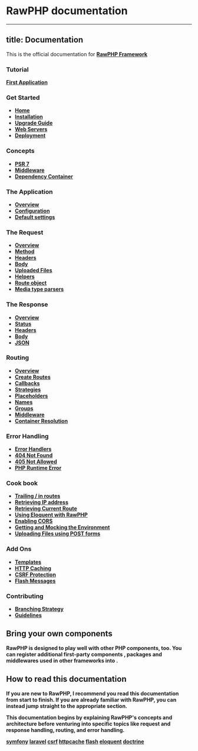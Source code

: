 # RawPHP documentation
---
title: Documentation
---
This is the official documentation for <strong>[RawPHP Framework](https://github.com/daveozoalor/RawPHP-framework)

### Tutorial
  [First Application](https://github.com/daveozoalor/RawPHP-docs/blob/master/docs/tutorial/first-app.md)

### Get Started
  * [Home](https://github.com/daveozoalor/RawPHP-docs/docs)
  * [Installation](https://github.com/daveozoalor/RawPHP-docs/blob/master/docs/start/installation.md)
  * [Upgrade Guide](https://github.com/daveozoalor/RawPHP-docs/blob/master/docs/start/upgrade.md)
  * [Web Servers](https://github.com/daveozoalor/RawPHP-docs/blob/master/docs/start/web-servers.md)
  * [Deployment](https://github.com/daveozoalor/RawPHP-docs/docs/deployment/deployment.md)

### Concepts
  * [PSR 7](https://github.com/daveozoalor/RawPHP-docs/docs/concepts/value-objects.md)
  * [Middleware](https://github.com/daveozoalor/RawPHP-docs/docs/concepts/middleware)
  * [Dependency Container](https://github.com/daveozoalor/RawPHP-docs/docs/concepts/di.md)
  
### The Application
  * [Overview](https://github.com/daveozoalor/RawPHP-docs/docs/objects/application.md)
  * [Configuration](https://github.com/daveozoalor/RawPHP-docs/docs/objects/application.md#application-configuration)
  * [Default settings](https://github.com/daveozoalor/RawPHP-docs/docs/objects/application.md#slim-default-settings)
  
### The Request
  * [Overview](https://github.com/daveozoalor/RawPHP-docs/docs/objects/request.md)
  * [Method](https://github.com/daveozoalor/RawPHP-docs/docs/objects/request.md)
  * [Headers](https://github.com/daveozoalor/RawPHP-docs/docs/objects/request.md)
  * [Body](https://github.com/daveozoalor/RawPHP-docs/docs/objects/request.md)
  * [Uploaded Files](https://github.com/daveozoalor/RawPHP-docs/docs/objects/request.md)
  * [Helpers](https://github.com/daveozoalor/RawPHP-docs/docs/objects/request.md)
  * [Route object](https://github.com/daveozoalor/RawPHP-docs/docs/objects/request.md)
  * [Media type parsers](https://github.com/daveozoalor/RawPHP-docs/docs/objects/request.md)
  
### The Response
  * [Overview](https://github.com/daveozoalor/RawPHP-docs/docs/objects/response.md)
  * [Status](https://github.com/daveozoalor/RawPHP-docs/docs/objects/response.md)
  * [Headers](https://github.com/daveozoalor/RawPHP-docs/docs/objects/response.md)
  * [Body](https://github.com/daveozoalor/RawPHP-docs/docs/objects/response.md)
  * [JSON](https://github.com/daveozoalor/RawPHP-docs/docs/objects/response.md)
  
### Routing
  * [Overview](https://github.com/daveozoalor/RawPHP-docs/docs/objects/router.md)
  * [Create Routes](https://github.com/daveozoalor/RawPHP-docs/docs/objects/router.md)
  * [Callbacks](https://github.com/daveozoalor/RawPHP-docs/docs/objects/router.md)
  * [Strategies](https://github.com/daveozoalor/RawPHP-docs/docs/objects/router.md)
  * [Placeholders](https://github.com/daveozoalor/RawPHP-docs/docs/objects/router.md)
  * [Names](https://github.com/daveozoalor/RawPHP-docs/docs/objects/router.md)
  * [Groups](https://github.com/daveozoalor/RawPHP-docs/docs/objects/router.md)
  * [Middleware](https://github.com/daveozoalor/RawPHP-docs/docs/objects/router.md)
  * [Container Resolution](https://github.com/daveozoalor/RawPHP-docs/docs/objects/router.md)
  
### Error Handling
  * [Error Handlers](https://github.com/daveozoalor/RawPHP-docs/docs/handlers/error.md)
  * [404 Not Found](https://github.com/daveozoalor/RawPHP-docs/docs/handlers/not-found.md)
  * [405 Not Allowed](https://github.com/daveozoalor/RawPHP-docs/docs/handlers/not-allowed.md)
  * [PHP Runtime Error](https://github.com/daveozoalor/RawPHP-docs/docs/handlers/php-error.md)
  
  ### Cook book
  * [Trailing / in routes](https://github.com/daveozoalor/RawPHP-docs/docs/cookbook/route-patterns.md)
  * [Retrieving IP address](https://github.com/daveozoalor/RawPHP-docs/docs/cookbook/ip-address.md)
  * [Retrieving Current Route](https://github.com/daveozoalor/RawPHP-docs/docs/cookbook/retrieving-current-route.md)
  * [Using Eloquent with RawPHP](https://github.com/daveozoalor/RawPHP-docs/docs/cookbook/database-eloquent.md)
  * [Enabling CORS](https://github.com/daveozoalor/RawPHP-docs/docs/cookbook/enable-cors.md)
  * [Getting and Mocking the Environment](https://github.com/daveozoalor/RawPHP-docs/docs/cookbook/emvironment.md)
  * [Uploading Files using POST forms](https://github.com/daveozoalor/RawPHP-docs/docs/cookbook/uploading-files.md)
  
### Add Ons
  * [Templates](https://github.com/daveozoalor/RawPHP-docs/docs/features/templates.md)
  * [HTTP Caching](https://github.com/daveozoalor/RawPHP-docs/docs/features/caching.md)
  * [CSRF Protection](https://github.com/daveozoalor/RawPHP-docs/docs/features/csrf.md)
  * [Flash Messages](https://github.com/daveozoalor/RawPHP-docs/docs/features/flash.md)

### Contributing
  * [Branching Strategy](https://github.com/daveozoalor/RawPHP-docs/docs/contributors/strategy.md)
  * [Guidelines](https://github.com/daveozoalor/RawPHP-docs/docs/contributors/guidelines.md)

## Bring your own components

RawPHP is designed to play well with other PHP components, too. You can register
additional first-party components , packages and middlewares used in other frameworks into .

## How to read this documentation

If you are new to RawPHP, I recommend you read this documentation from start
to finish. If you are already familiar with RawPHP, you can instead jump straight
to the appropriate section.

This documentation begins by explaining RawPHP's concepts and architecture
before venturing into specific topics like request and response handling,
routing, and error handling.

[symfony](http://symfony.com/)
[laravel](http://laravel.com/)
[csrf](https://github.com/slimphp/Slim-Csrf/)
[httpcache](https://github.com/slimphp/Slim-HttpCache)
[flash](https://github.com/slimphp/Slim-Flash)
[eloquent](http://laravel.com/docs/5.1/eloquent)
[doctrine](http://www.doctrine-project.org/projects/orm.html)
